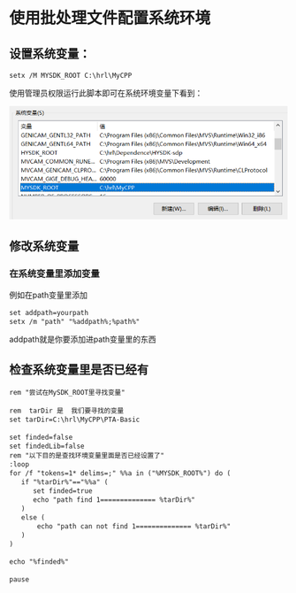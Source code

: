 # 使用批处理文件配置系统环境

## 设置系统变量：

```batch
setx /M MYSDK_ROOT C:\hrl\MyCPP
```

使用管理员权限运行此脚本即可在系统环境变量下看到：

![](asset/MySDK_Root.png)

## 修改系统变量

### 在系统变量里添加变量

例如在path变量里添加

```batch
set addpath=yourpath
setx /m "path" "%addpath%;%path%"
```

addpath就是你要添加进path变量里的东西

## 检查系统变量里是否已经有

```batch
rem "尝试在MySDK_ROOT里寻找变量"

rem  tarDir 是  我们要寻找的变量
set tarDir=C:\hrl\MyCPP\PTA-Basic

set finded=false
set findedLib=false
rem "以下目的是查找环境变量里面是否已经设置了" 
:loop
for /f "tokens=1* delims=;" %%a in ("%MYSDK_ROOT%") do (
   if "%tarDir%"=="%%a" (
      set finded=true
	  echo "path find 1============== %tarDir%"
   ) 
   else (
       echo "path can not find 1============== %tarDir%"
   )
)

echo "%finded%"

pause
```
